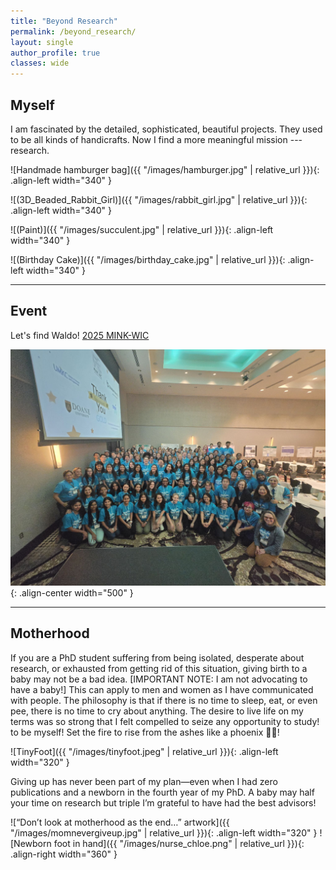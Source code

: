 ```yaml
---
title: "Beyond Research"
permalink: /beyond_research/
layout: single
author_profile: true
classes: wide
---
```


## Myself

I am fascinated by the detailed, sophisticated, beautiful projects. They used to be all kinds of handicrafts. Now I find a more meaningful mission --- research.

![Handmade hamburger bag]({{ "/images/hamburger.jpg" | relative_url }}){: .align-left width="340" }

![(3D_Beaded_Rabbit_Girl)]({{ "/images/rabbit_girl.jpg" | relative_url }}){: .align-left width="340" }

![(Paint)]({{ "/images/succulent.jpg" | relative_url }}){: .align-left width="340" }

![(Birthday Cake)]({{ "/images/birthday_cake.jpg" | relative_url }}){: .align-left width="340" }

<div style="clear: both;"></div>

---

## Event

Let's find Waldo! [2025 MINK-WIC](https://www.minkwic.org/)

![Let's find Waldo!]( /images/MINK_WIC.jpeg ){: .align-center width="500" }

<div style="clear: both;"></div>

---

## Motherhood
If you are a PhD student suffering from being isolated, desperate about research, or exhausted from getting rid of this situation, giving birth to a baby may not be a bad idea. [IMPORTANT NOTE: I am not advocating to have a baby!] This can apply to men and women as I have communicated with people. 
The philosophy is that if there is no time to sleep, eat, or even pee, there is no time to cry about anything. The desire to live life on my terms was so strong that I felt compelled to seize any opportunity to study! to be myself! 
Set the fire to rise from the ashes like a phoenix 🐦‍🔥!

![TinyFoot]({{ "/images/tinyfoot.jpeg" | relative_url }}){: .align-left width="320" }
<div style="clear: both;"></div>

Giving up has never been part of my plan—even when I had zero publications and a newborn in the fourth year of my PhD. A baby may half your time on research but triple I’m grateful to have had the best advisors!

![“Don’t look at motherhood as the end…” artwork]({{ "/images/momnevergiveup.jpg" | relative_url }}){: .align-left width="320" }
![Newborn foot in hand]({{ "/images/nurse_chloe.png" | relative_url }}){: .align-right width="360" }


